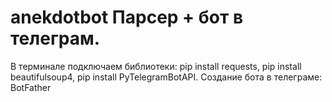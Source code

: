 # anekdotbot Парсер + бот в телеграм.
В терминале подключаем библиотеки: pip install requests, pip install beautifulsoup4, pip install PyTelegramBotAPI.
Создание бота в телеграме: BotFather
